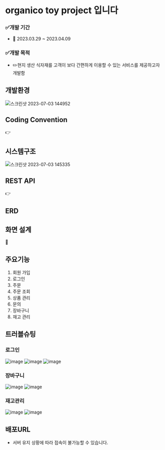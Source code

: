 # organico toy project 입니다
### ✅개발 기간
- 📅 2023.03.29 ~ 2023.04.09
### ✅개발 목적
- ✏️현지 생산 식자재를 고객이 보다 간편하게 이용할 수 있는 서비스를 제공하고자 개발함 
## 개발환경
![스크린샷 2023-07-03 144952](https://github.com/yoon265536/organico/assets/134990199/8a6bedbe-b9c7-4a6d-aff1-4629487248ac)
## Coding Convention
   👉 
## 시스템구조
![스크린샷 2023-07-03 145335](https://github.com/yoon265536/organico/assets/134990199/4a60080f-8c22-49e8-8d66-5623d88a65d6)
## REST API
   👉 
   
## ERD


## 화면 설계
   📝 

## 주요기능
1. 회원 가입
2. 로그인
3. 주문
4. 주문 조회
5. 상품 관리
6. 문의
7. 장바구니
8. 재고 관리

## 트러블슈팅
### 로그인
![image](https://github.com/Neo9ri/oneshot/assets/116098324/9b16c991-c3f8-4901-8248-297f80491dd1)
![image](https://github.com/Neo9ri/oneshot/assets/116098324/0787c041-48e4-42bb-8d45-413866f59059)
![image](https://github.com/Neo9ri/oneshot/assets/116098324/bd0fdce0-d8a3-4c2f-b398-5f1f3c829426)

### 장바구니
![image](https://github.com/Neo9ri/oneshot/assets/116098324/9d4bf557-d179-4952-9a37-9d1c8d096b74)
![image](https://github.com/Neo9ri/oneshot/assets/116098324/83d15c6b-723d-4f9c-8162-57bf53fa0f5c)

### 재고관리
![image](https://github.com/Neo9ri/oneshot/assets/116098324/3e02f0f6-93be-4ea8-944b-01882d719306)
![image](https://github.com/Neo9ri/oneshot/assets/116098324/ef7407d3-9e33-4adb-b2f6-371ee1801801)


## 배포URL
* 서버 유지 상황에 따라 접속이 불가능할 수 있습니다.

